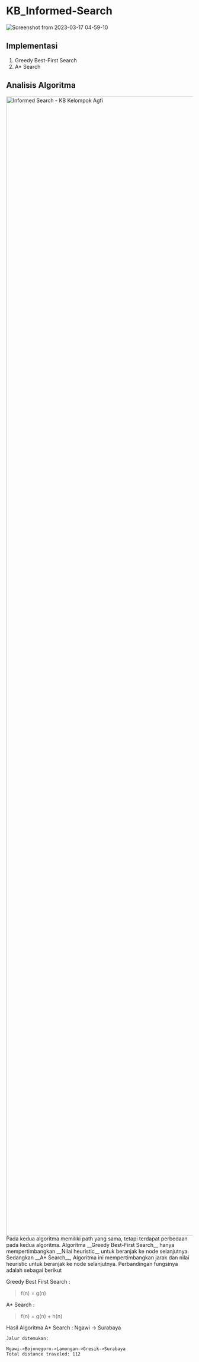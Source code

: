 # KB_Informed-Search

![Screenshot from 2023-03-17 04-59-10](https://user-images.githubusercontent.com/92865110/225761813-a15b0b44-35f3-4bb6-89e8-db61659ba34a.png)

## Implementasi
1. Greedy Best\-First Search
2. A\* Search

## Analisis Algoritma
<img width="3072" alt="Informed Search - KB Kelompok Agfi" src="https://user-images.githubusercontent.com/92865110/225768657-8e56bfe2-5d6f-4d52-a00a-8e1f6ecc5c47.png">
Pada kedua algoritma memiliki path yang sama, tetapi terdapat perbedaan pada kedua algoritma. Algoritma __Greedy Best-First Search__ hanya mempertimbangkan __Nilai heuristic__ untuk beranjak ke node selanjutnya. Sedangkan __A* Search__, Algoritma ini mempertimbangkan jarak dan nilai heuristic untuk beranjak ke node selanjutnya. Perbandingan fungsinya adalah sebagai berikut

Greedy Best First Search :
> f(n) = g(n)

A\* Search :
> f(n) = g(n) + h(n)

Hasil Algoritma A* Search :
Ngawi -> Surabaya
```
Jalur ditemukan:

Ngawi->Bojonegoro->Lamongan->Gresik->Surabaya
Total distance traveled: 112
```
